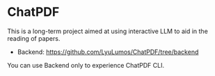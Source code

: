 # ChatPDF

This is a long-term project aimed at using interactive LLM to aid in the reading of papers.

- Backend: https://github.com/LyuLumos/ChatPDF/tree/backend


You can use Backend only to experience ChatPDF CLI.